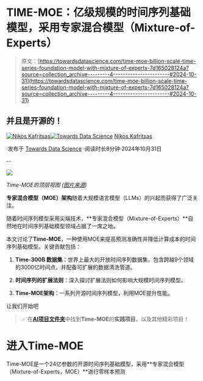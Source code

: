 # TIME-MOE：亿级规模的时间序列基础模型，采用专家混合模型（Mixture-of-Experts）

> 原文：[https://towardsdatascience.com/time-moe-billion-scale-time-series-foundation-model-with-mixture-of-experts-7d165028124a?source=collection_archive---------4-----------------------#2024-10-31](https://towardsdatascience.com/time-moe-billion-scale-time-series-foundation-model-with-mixture-of-experts-7d165028124a?source=collection_archive---------4-----------------------#2024-10-31)

## 并且是开源的！

[](https://medium.com/@nikoskafritsas?source=post_page---byline--7d165028124a--------------------------------)[![Nikos Kafritsas](../Images/de965cfcd8fbd8e1baf849017d365cbb.png)](https://medium.com/@nikoskafritsas?source=post_page---byline--7d165028124a--------------------------------)[](https://towardsdatascience.com/?source=post_page---byline--7d165028124a--------------------------------)[![Towards Data Science](../Images/a6ff2676ffcc0c7aad8aaf1d79379785.png)](https://towardsdatascience.com/?source=post_page---byline--7d165028124a--------------------------------) [Nikos Kafritsas](https://medium.com/@nikoskafritsas?source=post_page---byline--7d165028124a--------------------------------)

·发布于 [Towards Data Science](https://towardsdatascience.com/?source=post_page---byline--7d165028124a--------------------------------) ·阅读时长8分钟·2024年10月31日

--

![](../Images/0433c89d3015ad05f8689369087cd24d.png)

*Time-MOE的顶层视图 (*[*图片来源*](https://arxiv.org/pdf/2409.16040)*)*

**专家混合模型（MOE）架构**随着大规模语言模型（LLMs）的兴起而获得了广泛关注。

随着时间序列模型采用尖端技术，**专家混合模型（Mixture-of-Experts）**自然地在时间序列基础模型领域占据了一席之地。

本文讨论了**Time-MOE**，一种使用MOE来提高预测准确性并降低计算成本的时间序列基础模型。关键贡献包括：

1.  **Time-300B 数据集**：世界上最大的开放时间序列数据集，包含跨越9个领域的3000亿时间点，并配备可扩展的数据清洗管道。

1.  **时间序列的扩展法则**：深入探讨扩展法则如何影响大规模时间序列模型。

1.  **Time-MOE架构**：一系列开源时间序列模型，利用MOE提升性能。

让我们开始吧

> *✅* 在[**AI项目文件夹**](https://aihorizonforecast.substack.com/p/ai-projects)中找到**Time-MOE**的**实践项目**，以及其他精彩项目！

# 进入Time-MOE

Time-MOE是一个24亿参数的开源时间序列基础模型，采用**专家混合模型（Mixture-of-Experts，MOE）**进行零样本预测

